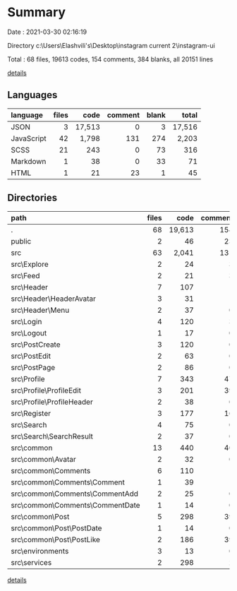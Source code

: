 # Summary

Date : 2021-03-30 02:16:19

Directory c:\Users\Elashvili's\Desktop\instagram current 2\instagram-ui

Total : 68 files,  19613 codes, 154 comments, 384 blanks, all 20151 lines

[details](details.md)

## Languages
| language | files | code | comment | blank | total |
| :--- | ---: | ---: | ---: | ---: | ---: |
| JSON | 3 | 17,513 | 0 | 3 | 17,516 |
| JavaScript | 42 | 1,798 | 131 | 274 | 2,203 |
| SCSS | 21 | 243 | 0 | 73 | 316 |
| Markdown | 1 | 38 | 0 | 33 | 71 |
| HTML | 1 | 21 | 23 | 1 | 45 |

## Directories
| path | files | code | comment | blank | total |
| :--- | ---: | ---: | ---: | ---: | ---: |
| . | 68 | 19,613 | 154 | 384 | 20,151 |
| public | 2 | 46 | 23 | 2 | 71 |
| src | 63 | 2,041 | 131 | 347 | 2,519 |
| src\Explore | 2 | 24 | 3 | 4 | 31 |
| src\Feed | 2 | 21 | 3 | 5 | 29 |
| src\Header | 7 | 107 | 1 | 23 | 131 |
| src\Header\HeaderAvatar | 3 | 31 | 1 | 9 | 41 |
| src\Header\Menu | 2 | 37 | 0 | 3 | 40 |
| src\Login | 4 | 120 | 3 | 26 | 149 |
| src\Logout | 1 | 17 | 0 | 3 | 20 |
| src\PostCreate | 3 | 120 | 0 | 17 | 137 |
| src\PostEdit | 2 | 63 | 0 | 5 | 68 |
| src\PostPage | 2 | 86 | 0 | 15 | 101 |
| src\Profile | 7 | 343 | 47 | 36 | 426 |
| src\Profile\ProfileEdit | 3 | 201 | 39 | 16 | 256 |
| src\Profile\ProfileHeader | 2 | 38 | 0 | 5 | 43 |
| src\Register | 3 | 177 | 16 | 25 | 218 |
| src\Search | 4 | 75 | 0 | 15 | 90 |
| src\Search\SearchResult | 2 | 37 | 0 | 6 | 43 |
| src\common | 13 | 440 | 40 | 111 | 591 |
| src\common\Avatar | 2 | 32 | 0 | 7 | 39 |
| src\common\Comments | 6 | 110 | 1 | 22 | 133 |
| src\common\Comments\Comment | 1 | 39 | 1 | 3 | 43 |
| src\common\Comments\CommentAdd | 2 | 25 | 0 | 6 | 31 |
| src\common\Comments\CommentDate | 1 | 14 | 0 | 6 | 20 |
| src\common\Post | 5 | 298 | 39 | 82 | 419 |
| src\common\Post\PostDate | 1 | 14 | 0 | 6 | 20 |
| src\common\Post\PostLike | 2 | 186 | 39 | 58 | 283 |
| src\environments | 3 | 13 | 0 | 7 | 20 |
| src\services | 2 | 298 | 2 | 34 | 334 |

[details](details.md)